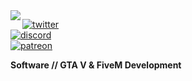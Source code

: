 <img align="left" src="https://orhun.dev/img/crow.png">

[![twitter](https://img.shields.io/badge/-@markowastaken-313131?style=flat-square&labelColor=313131&logo=twitter&logoColor=white&color=313131)](https://twitter.com/markowastaken)  
[![discord](https://img.shields.io/badge/-@markomods-313131?style=flat-square&labelColor=313131&logo=Discord&logoColor=white&color=313131)](https://discord.gg/CKJcRfH)<br>
[![patreon](https://img.shields.io/badge/-@markomods-313131?style=flat-square&labelColor=313131&logo=Patreon&logoColor=white&color=313131)](https://patreon.com/markomods)

**Software // GTA V & FiveM Development**
